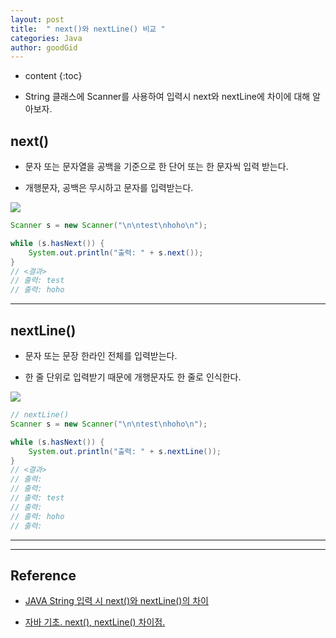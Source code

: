 ```yaml
---
layout: post
title:  " next()와 nextLine() 비교 "
categories: Java
author: goodGid
---
```

* content
{:toc}


* String 클래스에 Scanner를 사용하여 입력시 next와 nextLine에 차이에 대해 알아보자.




## next()

* 문자 또는 문자열을 공백을 기준으로 한 단어 또는 한 문자씩 입력 받는다.

* 개행문자, 공백은 무시하고 문자를 입력받는다.


 
![](/assets/img/java/java_next_vs_nextline_1.png)

``` java
Scanner s = new Scanner("\n\ntest\nhoho\n");

while (s.hasNext()) {
    System.out.println("출력: " + s.next());
}
// <결과>
// 출력: test
// 출력: hoho
```


---


## nextLine()

* 문자 또는 문장 한라인 전체를 입력받는다.

* 한 줄 단위로 입력받기 때문에 개행문자도 한 줄로 인식한다.



![](/assets/img/java/java_next_vs_nextline_2.png)

``` java
// nextLine()
Scanner s = new Scanner("\n\ntest\nhoho\n");

while (s.hasNext()) {
    System.out.println("출력: " + s.nextLine());
}
// <결과>
// 출력:
// 출력:
// 출력: test
// 출력:
// 출력: hoho
// 출력:
```


---






---

## Reference

* [JAVA String 입력 시 next()와 nextLine()의 차이](http://enter.tistory.com/105)

* [자바 기초. next(), nextLine() 차이점.](https://jicjjang.github.io/2015/08/28/java-foundation1/)
